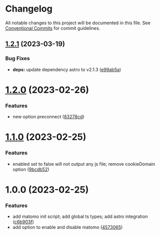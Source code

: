 # Changelog

All notable changes to this project will be documented in this file. See [Conventional Commits](https://conventionalcommits.org) for commit guidelines.

## [1.2.1](https://github.com/felix-berlin/astro-matomo/compare/v1.2.0...v1.2.1) (2023-03-19)


### Bug Fixes

* **deps:** update dependency astro to v2.1.3 ([e99ab5a](https://github.com/felix-berlin/astro-matomo/commit/e99ab5a418f98f165e6aefac22e35f2c479c9ef3))

# [1.2.0](https://github.com/felix-berlin/astro-matomo/compare/v1.1.0...v1.2.0) (2023-02-26)


### Features

* new option preconnect ([83278cd](https://github.com/felix-berlin/astro-matomo/commit/83278cd933ca548e7f19042bca2edd381e310e49))

# [1.1.0](https://github.com/felix-berlin/astro-matomo/compare/v1.0.0...v1.1.0) (2023-02-25)


### Features

* enabled set to false will not output any js file; remove cookieDomain option ([9bcdb52](https://github.com/felix-berlin/astro-matomo/commit/9bcdb52a3271e863bf4aa54a9e217dcc11dc11f7))

# 1.0.0 (2023-02-25)


### Features

* add matomo init script; add global ts types; add astro integration ([c6b903f](https://github.com/felix-berlin/astro-matomo/commit/c6b903f7ca3928481b5669bbd585f3ccd6c73a48))
* add option to enable and disable matomo ([4573065](https://github.com/felix-berlin/astro-matomo/commit/45730656e5d3de2ae1e8bee807b9c5c8d3c07923))
